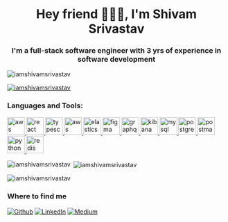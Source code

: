 <h1 align="center">Hey friend 🙋🏻‍♂️, I'm Shivam Srivastav</h1><h3 align="center">I'm a full-stack software engineer with 3 yrs of experience in software development</h3><p align="left"> <img src="https://komarev.com/ghpvc/?username=iamshivamsrivastav&label=Profile%20views&color=0e75b6&style=for-the-badge" alt="iamshivamsrivastav" /> </p><p align="left"> <a href="https://github.com/ryo-ma/github-profile-trophy"><img src="https://github-profile-trophy.vercel.app/?username=iamshivamsrivastav" alt="iamshivamsrivastav" /></a></p><p align="left"></p><h3 align="left">Languages and Tools:</h3><a href="https://www.java.com/en/" target="_blank" rel="noreferrer"> <img src="https://www.vectorlogo.zone/logos/java/java-icon.svg" alt="aws" width="40" height="40"/> </a><a href="https://reactjs.org/" target="_blank" rel="noreferrer"> <img src="https://www.vectorlogo.zone/logos/reactjs/reactjs-icon.svg" alt="react" width="40" height="40"/> </a><a href="https://www.typescriptlang.org/" target="_blank" rel="noreferrer"> <img src="https://www.vectorlogo.zone/logos/typescriptlang/typescriptlang-icon.svg" alt="typescript" width="40" height="40"/> </a><a href="https://aws.amazon.com/" target="_blank" rel="noreferrer"> <img src="https://www.vectorlogo.zone/logos/amazon_aws/amazon_aws-icon.svg" alt="aws" width="40" height="40"/> </a><a href="https://www.elastic.co" target="_blank" rel="noreferrer"> <img src="https://www.vectorlogo.zone/logos/elastic/elastic-icon.svg" alt="elasticsearch" width="40" height="40"/> </a><a href="https://www.figma.com/" target="_blank" rel="noreferrer"> <img src="https://www.vectorlogo.zone/logos/figma/figma-icon.svg" alt="figma" width="40" height="40"/> </a><a href="https://graphql.org" target="_blank" rel="noreferrer"> <img src="https://www.vectorlogo.zone/logos/graphql/graphql-icon.svg" alt="graphql" width="40" height="40"/> </a><a href="https://www.elastic.co/kibana" target="_blank" rel="noreferrer"> <img src="https://www.vectorlogo.zone/logos/elasticco_kibana/elasticco_kibana-icon.svg" alt="kibana" width="40" height="40"/> </a><a href="https://www.mysql.com/" target="_blank" rel="noreferrer"> <img src="https://www.vectorlogo.zone/logos/mysql/mysql-official.svg" alt="mysql" width="40" height="40"/> </a><a href="https://www.postgresql.org" target="_blank" rel="noreferrer"> <img src="https://www.vectorlogo.zone/logos/postgresql/postgresql-icon.svg" alt="postgresql" width="40" height="40"/> </a><a href="https://postman.com" target="_blank" rel="noreferrer"> <img src="https://www.vectorlogo.zone/logos/getpostman/getpostman-icon.svg" alt="postman" width="40" height="40"/> </a><a href="https://www.python.org" target="_blank" rel="noreferrer"> <img src="https://www.vectorlogo.zone/logos/python/python-icon.svg" alt="python" width="40" height="40"/> </a><a href="https://redis.io" target="_blank" rel="noreferrer"> <img src="https://www.vectorlogo.zone/logos/redis/redis-icon.svg" alt="redis" width="40" height="40"/> </a><p><img align="left" src="https://github-readme-stats.vercel.app/api/top-langs?username=iamshivamsrivastav&show_icons=true&locale=en&layout=compact" alt="iamshivamsrivastav" /></p><p>&nbsp;<img align="center" src="https://github-readme-stats.vercel.app/api?username=iamshivamsrivastav&show_icons=true&locale=en" alt="iamshivamsrivastav" /></p><p><img align="center" src="https://github-readme-streak-stats.herokuapp.com/?user=iamshivamsrivastav&" alt="iamshivamsrivastav" /></p><h3>Where to find me</h3><p><a href="https://github.com/iamshivamsrivastav" target="_blank"><img alt="Github" src="https://img.shields.io/badge/GitHub-%2312100E.svg?&style=for-the-badge&logo=Github&logoColor=white" /></a>  <a href="https://www.linkedin.com/in/imssrivastav/" target="_blank"><img alt="LinkedIn" src="https://img.shields.io/badge/linkedin-%230077B5.svg?&style=for-the-badge&logo=linkedin&logoColor=white" /></a> <a href="https://medium.com/@shivam-srivastav" target="_blank"><img alt="Medium" src="https://img.shields.io/badge/medium-%2312100E.svg?&style=for-the-badge&logo=medium&logoColor=white" /></a></p>
